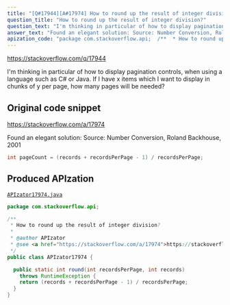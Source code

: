 ```yaml
---
title: "[Q#17944][A#17974] How to round up the result of integer division?"
question_title: "How to round up the result of integer division?"
question_text: "I'm thinking in particular of how to display pagination controls, when using a language such as C# or Java. If I have x items which I want to display in chunks of y per page, how many pages will be needed?"
answer_text: "Found an elegant solution: Source: Number Conversion, Roland Backhouse, 2001"
apization_code: "package com.stackoverflow.api;  /**  * How to round up the result of integer division?  *  * @author APIzator  * @see <a href=\"https://stackoverflow.com/a/17974\">https://stackoverflow.com/a/17974</a>  */ public class APIzator17974 {    public static int round(int recordsPerPage, int records)     throws RuntimeException {     return (records + recordsPerPage - 1) / recordsPerPage;   } }"
---
```


https://stackoverflow.com/q/17944

I&#x27;m thinking in particular of how to display pagination controls, when using a language such as C# or Java.
If I have x items which I want to display in chunks of y per page, how many pages will be needed?



## Original code snippet

https://stackoverflow.com/a/17974

Found an elegant solution:
Source: Number Conversion, Roland Backhouse, 2001

```java
int pageCount = (records + recordsPerPage - 1) / recordsPerPage;
```

## Produced APIzation

[`APIzator17974.java`](https://github.com/pasqualesalza/apization-temp-data/raw/master/apizations/java/APIzator17974.java)

```java
package com.stackoverflow.api;

/**
 * How to round up the result of integer division?
 *
 * @author APIzator
 * @see <a href="https://stackoverflow.com/a/17974">https://stackoverflow.com/a/17974</a>
 */
public class APIzator17974 {

  public static int round(int recordsPerPage, int records)
    throws RuntimeException {
    return (records + recordsPerPage - 1) / recordsPerPage;
  }
}

```